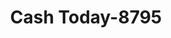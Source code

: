 ---
f_zip-code: 35967
f_state-code: AL
title: Cash Today-8795
f_phone: 256-845-2084
f_city-only: Fort Payne
f_address: 406 Gault Avenue South Fort Payne
f_location-unique-id: '8795'
slug: cash-today-8795
updated-on: '2024-05-30T13:46:58.046Z'
created-on: '2024-05-30T13:36:59.803Z'
published-on: '2024-05-30T13:54:32.469Z'
f_city-state: cms/city/fort-payne-al.md
f_company: cms/company/cash-today.md
f_state: cms/state/alabama.md
layout: '[payday-loan].html'
tags: payday-loan
---